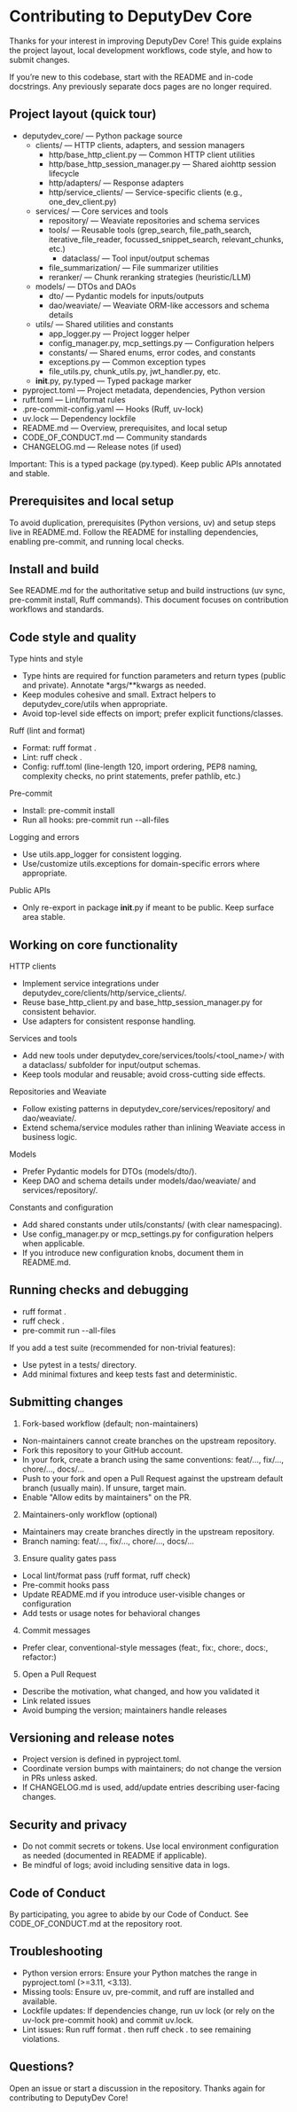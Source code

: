 # Contributing to DeputyDev Core

Thanks for your interest in improving DeputyDev Core! This guide explains the project layout, local development workflows, code style, and how to submit changes.

If you’re new to this codebase, start with the README and in-code docstrings. Any previously separate docs pages are no longer required.


## Project layout (quick tour)

- deputydev_core/ — Python package source
  - clients/ — HTTP clients, adapters, and session managers
    - http/base_http_client.py — Common HTTP client utilities
    - http/base_http_session_manager.py — Shared aiohttp session lifecycle
    - http/adapters/ — Response adapters
    - http/service_clients/ — Service-specific clients (e.g., one_dev_client.py)
  - services/ — Core services and tools
    - repository/ — Weaviate repositories and schema services
    - tools/ — Reusable tools (grep_search, file_path_search, iterative_file_reader, focussed_snippet_search, relevant_chunks, etc.)
      - dataclass/ — Tool input/output schemas
    - file_summarization/ — File summarizer utilities
    - reranker/ — Chunk reranking strategies (heuristic/LLM)
  - models/ — DTOs and DAOs
    - dto/ — Pydantic models for inputs/outputs
    - dao/weaviate/ — Weaviate ORM-like accessors and schema details
  - utils/ — Shared utilities and constants
    - app_logger.py — Project logger helper
    - config_manager.py, mcp_settings.py — Configuration helpers
    - constants/ — Shared enums, error codes, and constants
    - exceptions.py — Common exception types
    - file_utils.py, chunk_utils.py, jwt_handler.py, etc.
  - __init__.py, py.typed — Typed package marker
- pyproject.toml — Project metadata, dependencies, Python version
- ruff.toml — Lint/format rules
- .pre-commit-config.yaml — Hooks (Ruff, uv-lock)
- uv.lock — Dependency lockfile
- README.md — Overview, prerequisites, and local setup
- CODE_OF_CONDUCT.md — Community standards
- CHANGELOG.md — Release notes (if used)

Important: This is a typed package (py.typed). Keep public APIs annotated and stable.


## Prerequisites and local setup

To avoid duplication, prerequisites (Python versions, uv) and setup steps live in README.md. Follow the README for installing dependencies, enabling pre-commit, and running local checks.


## Install and build

See README.md for the authoritative setup and build instructions (uv sync, pre-commit install, Ruff commands). This document focuses on contribution workflows and standards.


## Code style and quality

Type hints and style
- Type hints are required for function parameters and return types (public and private). Annotate *args/**kwargs as needed.
- Keep modules cohesive and small. Extract helpers to deputydev_core/utils when appropriate.
- Avoid top-level side effects on import; prefer explicit functions/classes.

Ruff (lint and format)
- Format: ruff format .
- Lint: ruff check .
- Config: ruff.toml (line-length 120, import ordering, PEP8 naming, complexity checks, no print statements, prefer pathlib, etc.)

Pre-commit
- Install: pre-commit install
- Run all hooks: pre-commit run --all-files

Logging and errors
- Use utils.app_logger for consistent logging.
- Use/customize utils.exceptions for domain-specific errors where appropriate.

Public APIs
- Only re-export in package __init__.py if meant to be public. Keep surface area stable.


## Working on core functionality

HTTP clients
- Implement service integrations under deputydev_core/clients/http/service_clients/.
- Reuse base_http_client.py and base_http_session_manager.py for consistent behavior.
- Use adapters for consistent response handling.

Services and tools
- Add new tools under deputydev_core/services/tools/<tool_name>/ with a dataclass/ subfolder for input/output schemas.
- Keep tools modular and reusable; avoid cross-cutting side effects.

Repositories and Weaviate
- Follow existing patterns in deputydev_core/services/repository/ and dao/weaviate/.
- Extend schema/service modules rather than inlining Weaviate access in business logic.

Models
- Prefer Pydantic models for DTOs (models/dto/).
- Keep DAO and schema details under models/dao/weaviate/ and services/repository/.

Constants and configuration
- Add shared constants under utils/constants/ (with clear namespacing).
- Use config_manager.py or mcp_settings.py for configuration helpers when applicable.
- If you introduce new configuration knobs, document them in README.md.


## Running checks and debugging

- ruff format .
- ruff check .
- pre-commit run --all-files

If you add a test suite (recommended for non-trivial features):
- Use pytest in a tests/ directory.
- Add minimal fixtures and keep tests fast and deterministic.


## Submitting changes

1) Fork-based workflow (default; non-maintainers)
- Non-maintainers cannot create branches on the upstream repository.
- Fork this repository to your GitHub account.
- In your fork, create a branch using the same conventions: feat/…, fix/…, chore/…, docs/…
- Push to your fork and open a Pull Request against the upstream default branch (usually main). If unsure, target main.
- Enable "Allow edits by maintainers" on the PR.

2) Maintainers-only workflow (optional)
- Maintainers may create branches directly in the upstream repository.
- Branch naming: feat/…, fix/…, chore/…, docs/…

3) Ensure quality gates pass
- Local lint/format pass (ruff format, ruff check)
- Pre-commit hooks pass
- Update README.md if you introduce user-visible changes or configuration
- Add tests or usage notes for behavioral changes

4) Commit messages
- Prefer clear, conventional-style messages (feat:, fix:, chore:, docs:, refactor:)

5) Open a Pull Request
- Describe the motivation, what changed, and how you validated it
- Link related issues
- Avoid bumping the version; maintainers handle releases


## Versioning and release notes

- Project version is defined in pyproject.toml.
- Coordinate version bumps with maintainers; do not change the version in PRs unless asked.
- If CHANGELOG.md is used, add/update entries describing user-facing changes.


## Security and privacy

- Do not commit secrets or tokens. Use local environment configuration as needed (documented in README if applicable).
- Be mindful of logs; avoid including sensitive data in logs.


## Code of Conduct

By participating, you agree to abide by our Code of Conduct. See CODE_OF_CONDUCT.md at the repository root.


## Troubleshooting

- Python version errors: Ensure your Python matches the range in pyproject.toml (>=3.11, <3.13).
- Missing tools: Ensure uv, pre-commit, and ruff are installed and available.
- Lockfile updates: If dependencies change, run uv lock (or rely on the uv-lock pre-commit hook) and commit uv.lock.
- Lint issues: Run ruff format . then ruff check . to see remaining violations.


## Questions?

Open an issue or start a discussion in the repository. Thanks again for contributing to DeputyDev Core!
